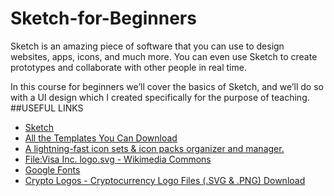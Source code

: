 # Sketch-for-Beginners
Sketch is an amazing piece of software that you can use to design websites, apps, icons, and much more. You can even use Sketch to create prototypes and collaborate with other people in real time.

In this course for beginners we’ll cover the basics of Sketch, and we’ll do so with a UI design which I created specifically for the purpose of teaching.
##USEFUL LINKS
- [Sketch](https://www.sketch.com/)
- [All the Templates You Can Download](https://elements.envato.com/wallet-app-donation-care-fund-logo-template-HFLQJX5)
- [A lightning-fast icon sets & icon packs organizer and manager.](https://iconset.io/set/ionicons)
- [File:Visa Inc. logo.svg - Wikimedia Commons](https://commons.wikimedia.org/wiki/File:Visa_Inc._logo.svg)
- [Google Fonts](https://fonts.google.com/specimen/Poppins)
- [Crypto Logos - Cryptocurrency Logo Files (.SVG & .PNG) Download](https://cryptologos.cc/)
